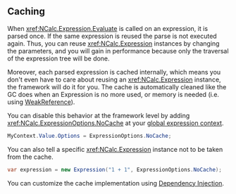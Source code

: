 ﻿## Caching

When <xref:NCalc.Expression.Evaluate> is called on an expression, it is parsed once. If the same expression is reused the parse is not executed again. Thus, you can reuse <xref:NCalc.Expression>  instances by changing the parameters, and you will gain in performance because only the traversal of the expression tree will be done.

Moreover, each parsed expression is cached internally, which means you don't even have to care about reusing an <xref:NCalc.Expression> instance, the framework will do it for you.
The cache is automatically cleaned like the GC does when an Expression is no more used, or memory is needed (i.e. using [WeakReference<LogicalExpression>](https://learn.microsoft.com/en-us/dotnet/api/system.weakreference-1?view=net-8.0)).

You can disable this behavior at the framework level by adding <xref:NCalc.ExpressionOptions.NoCache> at your [global expression context](expression_context.md).

```c#
MyContext.Value.Options = ExpressionOptions.NoCache;
```

You can also tell a specific <xref:NCalc.Expression> instance not to be taken from the cache.

```c#
var expression = new Expression("1 + 1", ExpressionOptions.NoCache);
```

You can customize the cache implementation using [Dependency Injection](dependency_injection.md).